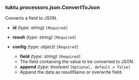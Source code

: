 ### tuktu.processors.json.ConvertToJson
Converts a field to JSON.

  * **id** *(type: string)* `[Required]`

  * **result** *(type: string)* `[Required]`

  * **config** *(type: object)* `[Required]`

    * **field** *(type: string)* `[Required]`
    - The field containing the value to be converted to JSON.

    * **append** *(type: boolean)* `[Optional, default = false]`
    - Append the data as resultName or overwrite field.

